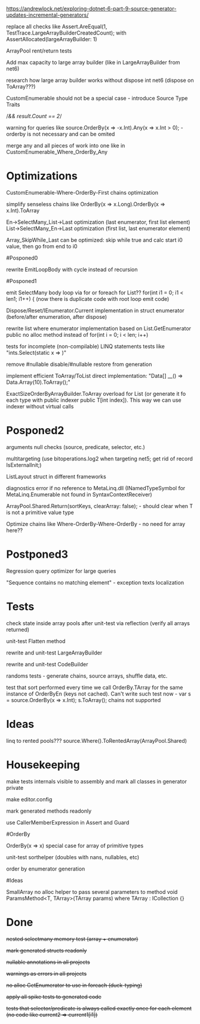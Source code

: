 https://andrewlock.net/exploring-dotnet-6-part-9-source-generator-updates-incremental-generators/

replace all checks like
        Assert.AreEqual(1, TestTrace.LargeArrayBuilderCreatedCount);
with
		AssertAllocated(largeArrayBuilder: 1)

ArrayPool rent/return tests

Add max capacity to large array builder (like in LargeArrayBuilder from net6)

research how large array builder works without dispose int net6 (dispose on ToArray???)

CustomEnumerable should not be a special case - introduce Source Type Traits

/*&& result.Count == 2*/

warning for queries like source.OrderBy(x => -x.Int).Any(x => x.Int > 0); - orderby is not necessary and can be omited

merge any and all pieces of work into one like in CustomEnumerable_Where_OrderBy_Any

# Optimizations
CustomEnumerable-Where-OrderBy-First chains optimization

simplify senseless chains like OrderBy(x => x.Long).OrderBy(x => x.Int).ToArray

En->SelectMany_List->Last optimization (last enumerator, first list element)
List->SelectMany_En->Last optimization  (first list, last enumerator element)

Array_SkipWhile_Last can be optimized: skip while true and calc start i0 value, then go from end to i0

#Posponed0

rewrite EmitLoopBody with cycle instead of recursion

#Posponed1

emit SelectMany body loop via for or foreach for List<T>??  for(int i1 = 0; i1 < len1; i1++) { (now there is duplicate code with root loop emit code)

Dispose/Reset/IEnumerator.Current implementation in struct enumerator (before/after enumeration, after dispose)

rewrite list where enumerator implementation based on List<T>.GetEnumerator public no alloc method instead of for(int i = 0; i < len; i++)

tests for incomplete (non-compilable) LINQ statements tests like "ints.Select(static x => )"

remove #nullable disable/#nullable restore from generation

implement efficient ToArray/ToList direct implementation: "Data[] __() => Data.Array(10).ToArray();"

ExactSizeOrderByArrayBuilder.ToArray overload for List<T> (or generate it fo each type with public indexer public T[int index]). This way we can use indexer without virtual calls

# Posponed2

arguments null checks (source, predicate, selector, etc.)

multitargeting (use bitoperations.log2 when targeting net5; get rid of record IsExternalInit;)

ListLayout struct in different frameworks

diagnostics error if no reference to MetaLinq.dll (INamedTypeSymbol for MetaLinq.Enumerable not found in SyntaxContextReceiver)

ArrayPool<TKey>.Shared.Return(sortKeys, clearArray: false); - should clear when T is not a primitive value type

Optimize chains like Where-OrderBy-Where-OrderBy - no need for array here??

# Postponed3

Regression query optimizer for large queries

"Sequence contains no matching element" - exception texts localization

# Tests

check state inside array pools after unit-test via reflection (verify all arrays returned)

unit-test Flatten method

rewrite and unit-test LargeArrayBuilder

rewrite and unit-test CodeBuilder

randoms tests - generate chains, source arrays, shuffle data, etc.

test that sort performed every time we call OrderBy.TArray for the same instance of OrderByEn (keys not cached). Can't write such test now - var s = source.OrderBy(x => x.Int); s.ToArray(); chains not supported

# Ideas

linq to rented pools??? source.Where().ToRentedArray(ArrayPool<T>.Shared)

# Housekeeping

make tests internals visible to assembly and mark all classes in generator private

make editor.config

mark generated methods readonly

use CallerMemberExpression in Assert and Guard

#OrderBy

OrderBy(x => x) special case for array of primitive types

unit-test sorthelper (doubles with nans, nullables, etc)

order by enumerator generation

#Ideas

SmallArray no alloc helper to pass several parameters to method void ParamsMethod<T, TArray>(TArray params) where TArray : ICollection<T> {}

# Done

~~nested selectmany memory test (array + enumerator)~~

~~mark generated structs readonly~~

~~nullable annotations in all projects~~

~~warnings as errors in all projects~~

~~no alloc GetEnumerator to use in foreach (duck-typing)~~

~~apply all spike tests to generated code~~

~~tests that selector/predicate is always called exactly once for each element (no code like current2 => current1[i1])~~
